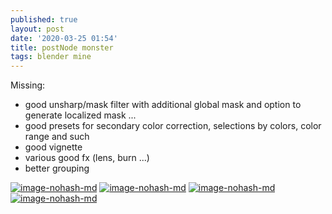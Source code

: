 ```yaml
---
published: true
layout: post
date: '2020-03-25 01:54'
title: postNode monster
tags: blender mine 
---
```

Missing:
- good unsharp/mask filter with additional global mask and option to generate localized mask ...
- good presets for secondary color correction, selections by colors, color range and such
- good vignette
- various good fx (lens, burn ...)
- better grouping

[![image-nohash-md](https://images.weserv.nl/?url=https://i.imgur.com/N75ItO0l.png)](https://images.weserv.nl/?url=https://i.imgur.com/N75ItO0.png)
[![image-nohash-md](https://images.weserv.nl/?url=https://i.imgur.com/0DajgAXl.png)](https://images.weserv.nl/?url=https://i.imgur.com/0DajgAX.png)
[![image-nohash-md](https://images.weserv.nl/?url=https://i.imgur.com/t7KFZinl.png)](https://images.weserv.nl/?url=https://i.imgur.com/t7KFZin.png)
[![image-nohash-md](https://images.weserv.nl/?url=https://i.imgur.com/sBSXfTil.png)](https://images.weserv.nl/?url=https://i.imgur.com/sBSXfTi.png)
